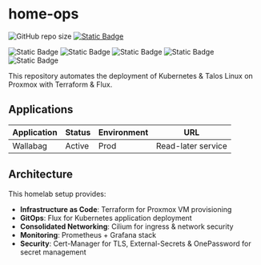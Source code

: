 # home-ops

![GitHub repo size](https://img.shields.io/github/repo-size/alexrf45/home-ops) [![Static Badge](https://img.shields.io/badge/fr3d.dev-blue?style=plastic&link=https%3A%2F%2Ffr3d.dev)](https://blog.fr3d.dev)

![Static Badge](https://img.shields.io/badge/talos-v1.10.6-orange?style=plastic&logo=Talos&logoColor=%23FF7300) ![Static Badge](https://img.shields.io/badge/k8s-v1.33.0-blue?style=plastic&logo=Kubernetes&logoColor=%23326CE5&logoSize=auto) ![Static Badge](https://img.shields.io/badge/flux-v2.6.4-blue?style=plastic&logo=flux&logoSize=auto&link=https%3A%2F%2Fblog.fr3d.dev) ![Static Badge](https://img.shields.io/badge/terraform-v1.12.2-purple?style=plastic&logo=terraform&color=%237B42BC) ![Static Badge](https://img.shields.io/badge/proxmox-v8.4.1-orange?style=plastic&logo=proxmox&logoSize=auto&link=https%3A%2F%2Fblog.fr3d.dev)

This repository automates the deployment of Kubernetes & Talos Linux on Proxmox with Terraform & Flux.

## Applications

| Application | Status | Environment | URL                |
| ----------- | ------ | ----------- | ------------------ |
| Wallabag    | Active | Prod        | Read-later service |

## Architecture

This homelab setup provides:

- **Infrastructure as Code**: Terraform for Proxmox VM provisioning
- **GitOps**: Flux for Kubernetes application deployment
- **Consolidated Networking**: Cilium for ingress & network security
- **Monitoring**: Prometheus + Grafana stack
- **Security**: Cert-Manager for TLS, External-Secrets & OnePassword for secret management
